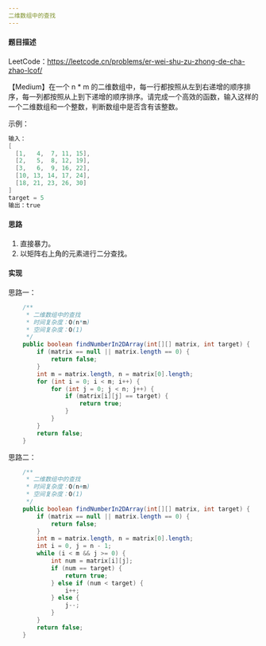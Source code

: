 ```yaml
---
二维数组中的查找
---
```


#### 题目描述

LeetCode：https://leetcode.cn/problems/er-wei-shu-zu-zhong-de-cha-zhao-lcof/

【Medium】在一个 n * m 的二维数组中，每一行都按照从左到右递增的顺序排序，每一列都按照从上到下递增的顺序排序。请完成一个高效的函数，输入这样的一个二维数组和一个整数，判断数组中是否含有该整数。

示例：

```java
输入：
[
  [1,   4,  7, 11, 15],
  [2,   5,  8, 12, 19],
  [3,   6,  9, 16, 22],
  [10, 13, 14, 17, 24],
  [18, 21, 23, 26, 30]
]
target = 5
输出：true
```

#### 思路

1. 直接暴力。
2. 以矩阵右上角的元素进行二分查找。

#### 实现

思路一：

```java
    /**
     * 二维数组中的查找
     * 时间复杂度：O(n*m)
     * 空间复杂度：O(1)
     */
    public boolean findNumberIn2DArray(int[][] matrix, int target) {
        if (matrix == null || matrix.length == 0) {
            return false;
        }
        int m = matrix.length, n = matrix[0].length;
        for (int i = 0; i < m; i++) {
            for (int j = 0; j < n; j++) {
                if (matrix[i][j] == target) {
                    return true;
                }
            }
        }
        return false;
    }
```

思路二：

```java
    /**
     * 二维数组中的查找
     * 时间复杂度：O(n+m)
     * 空间复杂度：O(1)
     */
    public boolean findNumberIn2DArray(int[][] matrix, int target) {
        if (matrix == null || matrix.length == 0) {
            return false;
        }
        int m = matrix.length, n = matrix[0].length;
        int i = 0, j = n - 1;
        while (i < m && j >= 0) {
            int num = matrix[i][j];
            if (num == target) {
                return true;
            } else if (num < target) {
                i++;
            } else {
                j--;
            }
        }
        return false;
    }
```

